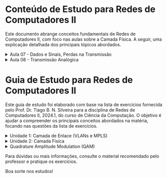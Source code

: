 
# Conteúdo de Estudo para Redes de Computadores II

Este documento abrange conceitos fundamentais de Redes de Computadores II, com foco nas aulas sobre a Camada Física. A seguir, uma explicação detalhada dos principais tópicos abordados.

<details>
  <summary>Aula 07 - Dados e Sinais, Perdas na Transmissão</summary>

  ### Dados e Sinais

  **Características das Ondas Senoidais**:
  - **Amplitude (A)**:
    - Define a altura máxima da onda em relação ao seu valor médio.
    - Medida em volts (V), representa a intensidade ou potência do sinal.
    - Exemplo: Uma onda com amplitude de 5V atinge um pico de +5V e -5V.

  - **Frequência (f)**:
    - Número de ciclos completos que uma onda realiza em um segundo.
    - Medida em hertz (Hz).
    - Fórmula: `f = 1/T`, onde `T` é o período (tempo para completar um ciclo).
    - Exemplo: Se uma onda completa um ciclo em 0.01 segundos, sua frequência é 100 Hz.

  - **Fase (θ)**:
    - Deslocamento da onda no tempo em relação a um ponto de referência.
    - Medida em graus ou radianos.
    - Define onde a onda começa em seu ciclo.
    - Exemplo: Duas ondas com a mesma amplitude e frequência, mas com fases diferentes, começarão em pontos diferentes no tempo.

  **Contribuição de Joseph Fourier**:
  - Fourier demonstrou que qualquer sinal periódico pode ser representado como uma soma de ondas senoidais (série de Fourier).
  - Isso significa que sinais complexos podem ser decompostos em suas componentes senoidais básicas.
  - **Transformada de Fourier**: Ferramenta matemática usada para transformar um sinal do domínio do tempo para o domínio da frequência.
    - Aplicações incluem análise de sinais, processamento de imagem e compressão de dados.

  **Sinais Compostos e Não Periódicos**:
  - **Sinais compostos**: Compostos por múltiplas frequências.
    - Exemplo: Um sinal quadrado pode ser decomposto em uma série infinita de senóides.
  - **Sinais não periódicos**: Não se repetem em intervalos regulares.
    - A análise de Fourier pode ser estendida para sinais não periódicos usando a Transformada de Fourier.

  **Largura de Banda**:
  - Diferença entre a frequência máxima e mínima que um canal pode transmitir.
  - Representa a capacidade do canal de transmitir informações.
  - Exemplo: Se um canal pode transmitir frequências de 1 kHz a 5 kHz, sua largura de banda é 4 kHz.

  ### Transmissão de Sinais Digitais

  **Transmissão Banda-base**:
  - Utiliza toda a largura de banda do meio de transmissão para um único sinal digital.
  - Comum em redes locais (LANs), como Ethernet.
  - **Sinal digital**: Representa dados em formato binário (0s e 1s).

  **Canais Passa-faixa, Passa-alta e Passa-baixa**:
  - **Passa-faixa**: Permite apenas uma faixa específica de frequências passar.
    - Exemplo: Comunicação via rádio, onde uma faixa específica é atribuída a cada estação.
  - **Passa-alta**: Permite apenas frequências acima de um certo valor.
    - Exemplo: Filtros de áudio que removem ruídos de baixa frequência.
  - **Passa-baixa**: Permite apenas frequências abaixo de um certo valor.
    - Exemplo: Filtros que removem ruídos de alta frequência em sinais de áudio.

  **Reconstrução do Sinal**:
  - Problema de garantir que o sinal digital recebido seja uma representação fiel do sinal transmitido.
  - **Amostragem**: Processo de medir o valor do sinal em intervalos regulares.
    - Regra de Nyquist: Para evitar aliasing, a taxa de amostragem deve ser pelo menos duas vezes a frequência máxima do sinal.
  - **Filtragem**: Remove ruídos e distorções do sinal recebido.

  ### Perdas na Transmissão

  **Atenuação**:
  - Perda de intensidade do sinal à medida que ele se propaga.
  - Causada por resistência do material e dispersão do sinal.
  - Exemplo: Sinais em cabos coaxiais se enfraquecem ao longo da distância.

  **Distorção**:
  - Ocorre quando diferentes componentes de frequência de um sinal viajam a velocidades diferentes.
  - Resulta em alteração da forma do sinal original.
  - Exemplo: Distorção de fase em redes de comunicação pode causar erros de dados.

  **Ruído**:
  - Interferências indesejadas que degradam o sinal.
  - Tipos de ruído:
    - **Ruído térmico**: Gerado pelo movimento de elétrons em condutores.
    - **Ruído de intermodulação**: Causado pela combinação de sinais diferentes.
    - **Ruído impulsivo**: Causado por eventos súbitos, como relâmpagos.

</details>

<details>
  <summary>Aula 08 - Transmissão Analógica</summary>

  ### Modulação de Sinais Digitais

  **ASK (Amplitude Shift Keying)**:
  - A amplitude da portadora é variada de acordo com o sinal digital.
  - **ASK Binário**: Utiliza dois níveis de amplitude para representar 0 e 1.
  - **Vantagem**: Simplicidade de implementação.
  - **Desvantagem**: Alta suscetibilidade ao ruído, pois qualquer variação na amplitude pode ser interpretada como erro.

  **FSK (Frequency Shift Keying)**:
  - A frequência da portadora é variada de acordo com o sinal digital.
  - **BFSK (Binary FSK)**: Utiliza duas frequências diferentes para representar 0 e 1.
  - **Vantagem**: Menos suscetível ao ruído em comparação ao ASK.
  - **Desvantagem**: Requer maior largura de banda.

  **PSK (Phase Shift Keying)**:
  - A fase da portadora é variada para representar os dados.
  - **BPSK (Binary PSK)**: Utiliza duas fases diferentes para representar 0 e 1.
  - **QPSK (Quadrature PSK)**: Utiliza quatro fases diferentes, aumentando a eficiência de transmissão.
  - **Vantagem**: Maior eficiência espectral.
  - **Desvantagem**: Complexidade de implementação.

  **QAM (Quadrature Amplitude Modulation)**:
  - Combinação de ASK e PSK, variando tanto a amplitude quanto a fase da portadora.
  - Permite transmitir mais bits por símbolo.
  - **Vantagem**: Alta eficiência espectral.
  - **Desvantagem**: Mais suscetível ao ruído e interferência.

  **Diagrama de Constelação**:
  - Representação gráfica dos estados de modulação de um sinal.
  - Eixo horizontal (I) representa a componente em fase.
  - Eixo vertical (Q) representa a componente em quadratura.
  - Ajuda a visualizar a separação entre diferentes estados de modulação e a tolerância a erros.

  ### Meios Físicos de Transmissão

  **Guiados vs. Não-Guiados**:
  - **Meios Guiados**:
    - **Par Trançado**: Dois fios entrelaçados para reduzir interferências eletromagnéticas.
      - **UTP (Unshielded Twisted Pair)**: Sem blindagem adicional.
      - **STP (Shielded Twisted Pair)**: Com blindagem para proteção extra.
    - **Cabo Coaxial**: Um fio condutor central rodeado por um isolante e uma malha condutora.
      - Alta capacidade de largura de banda.
      - Usado em redes de televisão a cabo e internet.
    - **Fibra Óptica**: Utiliza luz para transmitir dados através de um núcleo de vidro ou plástico.
      - **Vantagens**: Alta capacidade de transmissão, imunidade a interferências eletromagnéticas, e menor atenuação.
      - **Desvantagens**: Custo mais alto e necessidade de equipamentos especializados para instalação e manutenção.

  - **Meios Não-Guiados**:
    - **Rádio**: Transmissão sem fio usando ondas de rádio.
      - Usado em redes Wi-Fi, Bluetooth, e comunicação celular.
    - **Micro-ondas**: Transmissão de alta frequência usada em enlaces ponto a ponto e satélites.
      - **Vantagem**: Capacidade de cobrir grandes distâncias.
      - **Desvantagem**: Suscetível a obstruções físicas e interferências atmosféricas.
    - **Infravermelho**: Usado para comunicação de curto alcance, como controles remotos e comunicação entre dispositivos próximos.

</details>

# Guia de Estudo para Redes de Computadores II

Este guia de estudo foi elaborado com base na lista de exercícios fornecida pelo Prof. Dr. Tiago B. N. Silveira para a disciplina de Redes de Computadores II, 2024.1, do curso de Ciência da Computação. O objetivo é ajudar a compreender os principais conceitos abordados na matéria, focando nas questões da lista de exercícios.

<details>
  <summary>Unidade 1: Camada de Enlace (VLANs e MPLS)</summary>

  ### 1. Conexão de switches com VLANs
  **Questão**: Quantas portas serão necessárias para conectar N switches que suportam K grupos de VLAN?

  **Conceito**: VLAN (Virtual Local Area Network)
  - **VLANs** permitem a segmentação lógica de uma rede física em diferentes domínios de broadcast. Isso significa que você pode separar o tráfego de rede de diferentes departamentos ou grupos dentro de uma empresa, mesmo que todos estejam usando o mesmo hardware de rede.
  - **Protocolo de entroncamento (trunking)**: É utilizado para transportar tráfego de múltiplas VLANs através de uma única conexão entre switches. O protocolo mais comum é o IEEE 802.1Q.

  **Resolução**:
  - Se tivermos N switches, e cada um deve se comunicar com os outros, geralmente cada switch precisa de uma porta de entroncamento para cada conexão com outro switch. Assim, cada switch precisaria de \((N-1)\) portas.
  - Exemplo: Para 4 switches (N = 4), cada switch precisará de 3 portas para se conectar aos outros três switches.

  ### 2. VLANs em empresas
  **Questão**: Como uma VLAN pode poupar tempo e dinheiro para uma empresa?

  **Conceito**: 
  - **Segmentação lógica**: Reduz a necessidade de reconfiguração física da rede ao mudar departamentos ou grupos de trabalho, economizando tempo de administração.
  - **Eficiência de rede**: Melhora a utilização da largura de banda ao limitar os domínios de broadcast.
  - **Custo**: Reduz a necessidade de hardware adicional, como switches separados para cada departamento.

  ### 3. Segurança das VLANs
  **Questão**: Como uma VLAN fornece segurança adicional para uma rede?

  **Conceito**: 
  - **Isolamento**: Cada VLAN é um domínio de broadcast separado. Dispositivos em VLANs diferentes não podem se comunicar diretamente a menos que seja permitido pelo roteamento entre VLANs.
  - **Controle de acesso**: Políticas de segurança podem ser aplicadas a VLANs específicas, restringindo acesso a recursos sensíveis.

  ### 4. Engenharia de tráfego em MPLS
  **Questão**: Como configurar tabelas MPLS para direcionar tráfego específico através de rotas diferentes?

  **Conceito**: MPLS (Multiprotocol Label Switching)
  - MPLS é uma técnica usada para encaminhamento eficiente de pacotes em uma rede através da adição de labels aos pacotes.
  - **Tabela de comutação de labels (LSR - Label Switching Router)**: Define as ações a serem tomadas com base nos labels.

  **Resolução**:
  - Suponha que queremos que pacotes de R6 para A sejam encaminhados via R6-R4-R3-R1 e pacotes de R5 para A via R5-R4-R2-R1. Configuramos as tabelas MPLS nos roteadores R5, R6 e R4 para refletir essas rotas.

  ### 5. Etapas de protocolo para acessar uma página web
  **Questão**: Quais são as etapas de protocolo desde ligar o computador até receber uma página web?

  **Conceito**:
  - **Ethernet**: Estabelece a conexão física.
  - **DHCP (Dynamic Host Configuration Protocol)**: Obtém um endereço IP.
  - **ARP (Address Resolution Protocol)**: Obtém o endereço MAC do roteador.
  - **DNS (Domain Name System)**: Resolve o nome de domínio em um endereço IP.
  - **TCP (Transmission Control Protocol)**: Estabelece uma conexão confiável.
  - **HTTP (HyperText Transfer Protocol)**: Faz a solicitação e recebe a página web.

  **Resolução**:
  1. **Ethernet**: Conecta o computador à rede local.
  2. **DHCP**: O computador solicita um endereço IP de um servidor DHCP.
  3. **ARP**: O computador usa ARP para descobrir o endereço MAC do roteador.
  4. **DNS**: O computador envia uma solicitação DNS para resolver o nome de domínio do site para um endereço IP.
  5. **TCP**: Estabelece uma conexão TCP com o servidor web.
  6. **HTTP**: Envia uma solicitação HTTP para obter a página web.

</details>

<details>
  <summary>Unidade 2: Camada Física</summary>

  ### 6. Período e frequência de um sinal
  **Questão**: Qual é a relação entre período e frequência de um sinal?

  **Conceito**:
  - **Período (T)**: Tempo que um ciclo completo de um sinal leva para ocorrer.
  - **Frequência (f)**: Número de ciclos completos que ocorrem em um segundo.
  - **Relação**: \( f = \frac{1}{T} \).

  ### 7. Medidas de amplitude, frequência e fase
  **Questão**: O que mede a amplitude, a frequência e a fase de um sinal?

  **Conceito**:
  - **Amplitude**: Valor máximo do sinal (em volts).
  - **Frequência**: Número de ciclos por segundo (em hertz, Hz).
  - **Fase**: Deslocamento do início do ciclo (em graus).

  ### 8. Decomposição de sinal composto
  **Questão**: Como um sinal composto pode ser decomposto em suas componentes de frequências individuais?

  **Conceito**:
  - **Transformada de Fourier**: Decompõe um sinal em suas frequências componentes.

  ### 9. Tipos de perda na transmissão de sinais
  **Questão**: Cite os três tipos de perda na transmissão de sinais.

  **Conceito**:
  - **Atenuação**: Perda de intensidade do sinal ao longo da distância.
  - **Distorção**: Alteração da forma do sinal.
  - **Ruído**: Interferências que afetam a qualidade do sinal.

  ### 10. Transmissão banda-base vs. banda-larga
  **Questão**: Qual é a diferença entre transmissão banda-base e transmissão banda-larga?

  **Conceito**:
  - **Banda-base**: Utiliza toda a largura de banda do meio para um único sinal.
  - **Banda-larga**: Divide a largura de banda em múltiplos canais para transmitir múltiplos sinais simultaneamente.

</details>

<details>
  <summary>Quadrature Amplitude Modulation (QAM)</summary>

Definição: QAM é uma técnica de modulação usada para transmitir dados através de uma onda portadora variando tanto a amplitude quanto a fase da onda. Isso permite que mais informações sejam transmitidas em um mesmo período de tempo, aumentando a eficiência do uso da largura de banda.

Conceitos Fundamentais:
Modulação: É o processo de alterar uma característica de uma onda portadora (amplitude, frequência ou fase) para transmitir dados.
QAM: Combina modulação em amplitude (AM) e modulação em fase (PM) para transmitir dados.
Funcionamento do QAM:
QAM transmite dados através da combinação de duas ondas portadoras que estão 90 graus fora de fase entre si, conhecidas como componentes in-phase (I) e quadrature (Q). Cada ponto no diagrama de constelação de QAM representa uma combinação única de amplitude e fase das duas componentes.

Diagrama de Constelação:
O diagrama de constelação de QAM é uma representação gráfica dos possíveis estados de sinal.
Cada ponto no diagrama representa um símbolo, que corresponde a um determinado valor de amplitude e fase.
Por exemplo, no QAM-16, há 16 pontos no diagrama de constelação, permitindo a transmissão de 4 bits por símbolo (2^4 = 16).
Exemplos de QAM:
QAM-4 (ou 4-QAM):

Também conhecido como QPSK (Quadrature Phase Shift Keying).
4 pontos na constelação, representando 2 bits por símbolo.
QAM-16:

16 pontos na constelação, representando 4 bits por símbolo.
A constelação tem uma forma quadrada, com cada ponto a uma distância uniforme dos outros.
QAM-64:

64 pontos na constelação, representando 6 bits por símbolo.
Usado em sistemas que requerem alta taxa de dados, como TV digital e modems de alta velocidade.
Vantagens e Desvantagens:
Vantagens:

Alta Eficiência Espectral: QAM pode transmitir mais bits por símbolo, aumentando a taxa de dados dentro de uma largura de banda fixa.
Flexibilidade: Vários níveis de QAM podem ser usados para balancear entre taxa de dados e robustez contra ruído.
Desvantagens:

Sensibilidade ao Ruído: Altos níveis de QAM (como QAM-256) são mais suscetíveis a ruído e interferências, requerendo um sinal mais limpo e maior relação sinal-ruído (SNR).
Complexidade: A demodulação de sinais QAM requer algoritmos mais complexos, aumentando o custo e a complexidade dos receptores.
Aplicações de QAM:
Televisão Digital: QAM é usado na transmissão de sinais de TV digital por cabo.
Modems: Modems de linha telefônica e modems de cabo usam QAM para transmitir dados em alta velocidade.
Wi-Fi: Padrões Wi-Fi como 802.11n e 802.11ac utilizam QAM para aumentar a taxa de dados.
Conclusão:
QAM é uma técnica avançada de modulação que aumenta significativamente a eficiência da transmissão de dados variando tanto a amplitude quanto a fase da onda portadora. Embora seja mais complexa e sensível a ruído, a sua capacidade de transmitir grandes volumes de dados a altas taxas faz dela uma escolha popular em diversas tecnologias de comunicação modernas.
</details>

Para dúvidas ou mais informações, consulte o material recomendado pelo professor e pratique os exercícios.

Boa sorte nos estudos!
